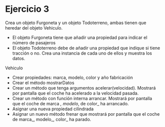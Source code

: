# Ejercicio 3

Crea un objeto Furgoneta y un objeto Todoterreno, ambas tienen que heredar del objeto Vehiculo.

- El objeto Furgoneta tiene que añadir una propiedad para indicar el número de pasajeros
- El objeto Todoterreno debe de añadir una propiedad que indique si tiene tracción o no. Crea una instancia de cada uno de ellos y muestra los datos.

Vehiculo

- Crear propiedades: marca, modelo, color y año fabricación
- Crear el método mostrarDatos
- Crear un método que tenga argumentos acelerar(velocidad). Mostrará por pantalla que el coche ha acelerado a la velocidad pasada.
- Crear un método con función interna arrancar. Mostrará por pantalla que el coche de marca _, modelo_, de color_ ha arrancado.
- Asignar una nueva propiedad cilindrada
- Asignar un nuevo método frenar que mostrará por pantalla que el coche de marca_, modelo_, color_ ha parado.
